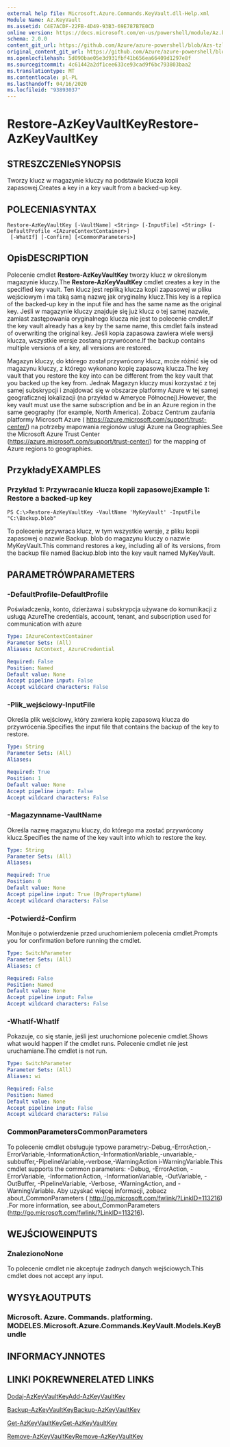 ```yaml
---
external help file: Microsoft.Azure.Commands.KeyVault.dll-Help.xml
Module Name: Az.KeyVault
ms.assetid: C4E7ACDF-22FB-4D49-93B3-69E787B7E0CD
online version: https://docs.microsoft.com/en-us/powershell/module/Az.keyvault/restore-AzKeyvaultkey
schema: 2.0.0
content_git_url: https://github.com/Azure/azure-powershell/blob/Azs-tzl/src/KeyVault/KeyVault/help/Restore-AzKeyVaultKey.md
original_content_git_url: https://github.com/Azure/azure-powershell/blob/Azs-tzl/src/KeyVault/KeyVault/help/Restore-AzKeyVaultKey.md
ms.openlocfilehash: 5d090bae05e3d931fbf41b656ea66409d1297e8f
ms.sourcegitcommit: 4c61442a2df1cee633ce93cad9f6bc793803baa2
ms.translationtype: MT
ms.contentlocale: pl-PL
ms.lasthandoff: 04/16/2020
ms.locfileid: "93893037"
---
```

# <span data-ttu-id="af798-101">Restore-AzKeyVaultKey</span><span class="sxs-lookup"><span data-stu-id="af798-101">Restore-AzKeyVaultKey</span></span>

## <span data-ttu-id="af798-102">STRESZCZENIe</span><span class="sxs-lookup"><span data-stu-id="af798-102">SYNOPSIS</span></span>
<span data-ttu-id="af798-103">Tworzy klucz w magazynie kluczy na podstawie klucza kopii zapasowej.</span><span class="sxs-lookup"><span data-stu-id="af798-103">Creates a key in a key vault from a backed-up key.</span></span>

## <span data-ttu-id="af798-104">POLECENIA</span><span class="sxs-lookup"><span data-stu-id="af798-104">SYNTAX</span></span>

```
Restore-AzKeyVaultKey [-VaultName] <String> [-InputFile] <String> [-DefaultProfile <IAzureContextContainer>]
 [-WhatIf] [-Confirm] [<CommonParameters>]
```

## <span data-ttu-id="af798-105">Opis</span><span class="sxs-lookup"><span data-stu-id="af798-105">DESCRIPTION</span></span>
<span data-ttu-id="af798-106">Polecenie cmdlet **Restore-AzKeyVaultKey** tworzy klucz w określonym magazynie kluczy.</span><span class="sxs-lookup"><span data-stu-id="af798-106">The **Restore-AzKeyVaultKey** cmdlet creates a key in the specified key vault.</span></span>
<span data-ttu-id="af798-107">Ten klucz jest repliką klucza kopii zapasowej w pliku wejściowym i ma taką samą nazwę jak oryginalny klucz.</span><span class="sxs-lookup"><span data-stu-id="af798-107">This key is a replica of the backed-up key in the input file and has the same name as the original key.</span></span>
<span data-ttu-id="af798-108">Jeśli w magazynie kluczy znajduje się już klucz o tej samej nazwie, zamiast zastępowania oryginalnego klucza nie jest to polecenie cmdlet.</span><span class="sxs-lookup"><span data-stu-id="af798-108">If the key vault already has a key by the same name, this cmdlet fails instead of overwriting the original key.</span></span>
<span data-ttu-id="af798-109">Jeśli kopia zapasowa zawiera wiele wersji klucza, wszystkie wersje zostaną przywrócone.</span><span class="sxs-lookup"><span data-stu-id="af798-109">If the backup contains multiple versions of a key, all versions are restored.</span></span>

<span data-ttu-id="af798-110">Magazyn kluczy, do którego został przywrócony klucz, może różnić się od magazynu kluczy, z którego wykonano kopię zapasową klucza.</span><span class="sxs-lookup"><span data-stu-id="af798-110">The key vault that you restore the key into can be different from the key vault that you backed up the key from.</span></span>
<span data-ttu-id="af798-111">Jednak Magazyn kluczy musi korzystać z tej samej subskrypcji i znajdować się w obszarze platformy Azure w tej samej geograficznej lokalizacji (na przykład w Ameryce Północnej).</span><span class="sxs-lookup"><span data-stu-id="af798-111">However, the key vault must use the same subscription and be in an Azure region in the same geography (for example, North America).</span></span>
<span data-ttu-id="af798-112">Zobacz Centrum zaufania platformy Microsoft Azure ( https://azure.microsoft.com/support/trust-center/) na potrzeby mapowania regionów usługi Azure na Geographies.</span><span class="sxs-lookup"><span data-stu-id="af798-112">See the Microsoft Azure Trust Center (https://azure.microsoft.com/support/trust-center/) for the mapping of Azure regions to geographies.</span></span>

## <span data-ttu-id="af798-113">Przykłady</span><span class="sxs-lookup"><span data-stu-id="af798-113">EXAMPLES</span></span>

### <span data-ttu-id="af798-114">Przykład 1: Przywracanie klucza kopii zapasowej</span><span class="sxs-lookup"><span data-stu-id="af798-114">Example 1: Restore a backed-up key</span></span>
```
PS C:\>Restore-AzKeyVaultKey -VaultName 'MyKeyVault' -InputFile "C:\Backup.blob"
```

<span data-ttu-id="af798-115">To polecenie przywraca klucz, w tym wszystkie wersje, z pliku kopii zapasowej o nazwie Backup. blob do magazynu kluczy o nazwie MyKeyVault.</span><span class="sxs-lookup"><span data-stu-id="af798-115">This command restores a key, including all of its versions, from the backup file named Backup.blob into the key vault named MyKeyVault.</span></span>

## <span data-ttu-id="af798-116">PARAMETRÓW</span><span class="sxs-lookup"><span data-stu-id="af798-116">PARAMETERS</span></span>

### <span data-ttu-id="af798-117">-DefaultProfile</span><span class="sxs-lookup"><span data-stu-id="af798-117">-DefaultProfile</span></span>
<span data-ttu-id="af798-118">Poświadczenia, konto, dzierżawa i subskrypcja używane do komunikacji z usługą Azure</span><span class="sxs-lookup"><span data-stu-id="af798-118">The credentials, account, tenant, and subscription used for communication with azure</span></span>

```yaml
Type: IAzureContextContainer
Parameter Sets: (All)
Aliases: AzContext, AzureCredential

Required: False
Position: Named
Default value: None
Accept pipeline input: False
Accept wildcard characters: False
```

### <span data-ttu-id="af798-119">-Plik_wejściowy</span><span class="sxs-lookup"><span data-stu-id="af798-119">-InputFile</span></span>
<span data-ttu-id="af798-120">Określa plik wejściowy, który zawiera kopię zapasową klucza do przywrócenia.</span><span class="sxs-lookup"><span data-stu-id="af798-120">Specifies the input file that contains the backup of the key to restore.</span></span>

```yaml
Type: String
Parameter Sets: (All)
Aliases: 

Required: True
Position: 1
Default value: None
Accept pipeline input: False
Accept wildcard characters: False
```

### <span data-ttu-id="af798-121">-Magazynname</span><span class="sxs-lookup"><span data-stu-id="af798-121">-VaultName</span></span>
<span data-ttu-id="af798-122">Określa nazwę magazynu kluczy, do którego ma zostać przywrócony klucz.</span><span class="sxs-lookup"><span data-stu-id="af798-122">Specifies the name of the key vault into which to restore the key.</span></span>

```yaml
Type: String
Parameter Sets: (All)
Aliases: 

Required: True
Position: 0
Default value: None
Accept pipeline input: True (ByPropertyName)
Accept wildcard characters: False
```

### <span data-ttu-id="af798-123">-Potwierdź</span><span class="sxs-lookup"><span data-stu-id="af798-123">-Confirm</span></span>
<span data-ttu-id="af798-124">Monituje o potwierdzenie przed uruchomieniem polecenia cmdlet.</span><span class="sxs-lookup"><span data-stu-id="af798-124">Prompts you for confirmation before running the cmdlet.</span></span>

```yaml
Type: SwitchParameter
Parameter Sets: (All)
Aliases: cf

Required: False
Position: Named
Default value: None
Accept pipeline input: False
Accept wildcard characters: False
```

### <span data-ttu-id="af798-125">-WhatIf</span><span class="sxs-lookup"><span data-stu-id="af798-125">-WhatIf</span></span>
<span data-ttu-id="af798-126">Pokazuje, co się stanie, jeśli jest uruchomione polecenie cmdlet.</span><span class="sxs-lookup"><span data-stu-id="af798-126">Shows what would happen if the cmdlet runs.</span></span>
<span data-ttu-id="af798-127">Polecenie cmdlet nie jest uruchamiane.</span><span class="sxs-lookup"><span data-stu-id="af798-127">The cmdlet is not run.</span></span>

```yaml
Type: SwitchParameter
Parameter Sets: (All)
Aliases: wi

Required: False
Position: Named
Default value: None
Accept pipeline input: False
Accept wildcard characters: False
```

### <span data-ttu-id="af798-128">CommonParameters</span><span class="sxs-lookup"><span data-stu-id="af798-128">CommonParameters</span></span>
<span data-ttu-id="af798-129">To polecenie cmdlet obsługuje typowe parametry:-Debug,-ErrorAction,-ErrorVariable,-InformationAction,-InformationVariable,-unvariable,-subbuffer,-PipelineVariable,-verbose,-WarningAction i-WarningVariable.</span><span class="sxs-lookup"><span data-stu-id="af798-129">This cmdlet supports the common parameters: -Debug, -ErrorAction, -ErrorVariable, -InformationAction, -InformationVariable, -OutVariable, -OutBuffer, -PipelineVariable, -Verbose, -WarningAction, and -WarningVariable.</span></span> <span data-ttu-id="af798-130">Aby uzyskać więcej informacji, zobacz about_CommonParameters ( http://go.microsoft.com/fwlink/?LinkID=113216) .</span><span class="sxs-lookup"><span data-stu-id="af798-130">For more information, see about_CommonParameters (http://go.microsoft.com/fwlink/?LinkID=113216).</span></span>

## <span data-ttu-id="af798-131">WEJŚCIOWE</span><span class="sxs-lookup"><span data-stu-id="af798-131">INPUTS</span></span>

### <span data-ttu-id="af798-132">Znaleziono</span><span class="sxs-lookup"><span data-stu-id="af798-132">None</span></span>
<span data-ttu-id="af798-133">To polecenie cmdlet nie akceptuje żadnych danych wejściowych.</span><span class="sxs-lookup"><span data-stu-id="af798-133">This cmdlet does not accept any input.</span></span>

## <span data-ttu-id="af798-134">WYSYŁA</span><span class="sxs-lookup"><span data-stu-id="af798-134">OUTPUTS</span></span>

### <span data-ttu-id="af798-135">Microsoft. Azure. Commands. platforming. MODELES.</span><span class="sxs-lookup"><span data-stu-id="af798-135">Microsoft.Azure.Commands.KeyVault.Models.KeyBundle</span></span>

## <span data-ttu-id="af798-136">INFORMACYJN</span><span class="sxs-lookup"><span data-stu-id="af798-136">NOTES</span></span>

## <span data-ttu-id="af798-137">LINKI POKREWNE</span><span class="sxs-lookup"><span data-stu-id="af798-137">RELATED LINKS</span></span>

[<span data-ttu-id="af798-138">Dodaj-AzKeyVaultKey</span><span class="sxs-lookup"><span data-stu-id="af798-138">Add-AzKeyVaultKey</span></span>](./Add-AzKeyVaultKey.md)

[<span data-ttu-id="af798-139">Backup-AzKeyVaultKey</span><span class="sxs-lookup"><span data-stu-id="af798-139">Backup-AzKeyVaultKey</span></span>](./Backup-AzKeyVaultKey.md)

[<span data-ttu-id="af798-140">Get-AzKeyVaultKey</span><span class="sxs-lookup"><span data-stu-id="af798-140">Get-AzKeyVaultKey</span></span>](./Get-AzKeyVaultKey.md)

[<span data-ttu-id="af798-141">Remove-AzKeyVaultKey</span><span class="sxs-lookup"><span data-stu-id="af798-141">Remove-AzKeyVaultKey</span></span>](./Remove-AzKeyVaultKey.md)

